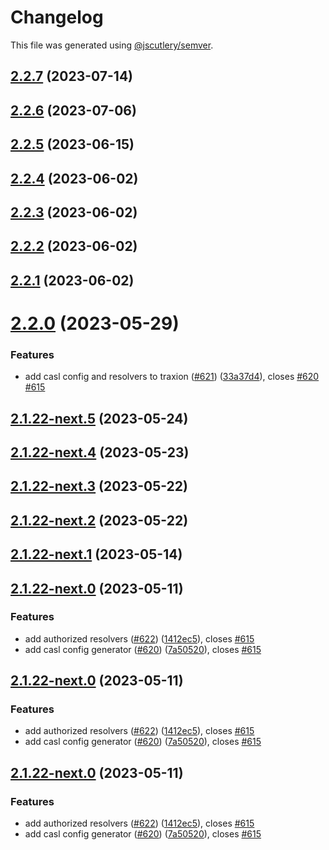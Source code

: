 # Changelog

This file was generated using [@jscutlery/semver](https://github.com/jscutlery/semver).

## [2.2.7](https://github.com/tractr/traxion/compare/v2.2.6...v2.2.7) (2023-07-14)



## [2.2.6](https://github.com/tractr/traxion/compare/v2.2.5...v2.2.6) (2023-07-06)



## [2.2.5](https://github.com/tractr/traxion/compare/v2.2.4...v2.2.5) (2023-06-15)



## [2.2.4](https://github.com/tractr/traxion/compare/v2.2.3...v2.2.4) (2023-06-02)



## [2.2.3](https://github.com/tractr/traxion/compare/v2.2.2...v2.2.3) (2023-06-02)



## [2.2.2](https://github.com/tractr/traxion/compare/v2.2.1...v2.2.2) (2023-06-02)



## [2.2.1](https://github.com/tractr/traxion/compare/v2.2.0...v2.2.1) (2023-06-02)



# [2.2.0](https://github.com/tractr/traxion/compare/v2.1.21...v2.2.0) (2023-05-29)


### Features

* add casl config and resolvers to traxion ([#621](https://github.com/tractr/traxion/issues/621)) ([33a37d4](https://github.com/tractr/traxion/commit/33a37d40b6aaa8ddda4f4a085377e48f946f1ecc)), closes [#620](https://github.com/tractr/traxion/issues/620) [#615](https://github.com/tractr/traxion/issues/615)



## [2.1.22-next.5](https://github.com/tractr/traxion/compare/v2.1.22-next.4...v2.1.22-next.5) (2023-05-24)

## [2.1.22-next.4](https://github.com/tractr/traxion/compare/v2.1.22-next.3...v2.1.22-next.4) (2023-05-23)

## [2.1.22-next.3](https://github.com/tractr/traxion/compare/v2.1.22-next.2...v2.1.22-next.3) (2023-05-22)

## [2.1.22-next.2](https://github.com/tractr/traxion/compare/v2.1.22-next.1...v2.1.22-next.2) (2023-05-22)

## [2.1.22-next.1](https://github.com/tractr/traxion/compare/v2.1.22-next.0...v2.1.22-next.1) (2023-05-14)

## [2.1.22-next.0](https://github.com/tractr/traxion/compare/v2.1.21...v2.1.22-next.0) (2023-05-11)

### Features

- add authorized resolvers
  ([#622](https://github.com/tractr/traxion/issues/622))
  ([1412ec5](https://github.com/tractr/traxion/commit/1412ec54f60b6a9bce3a40587c534e929e6d6736)),
  closes [#615](https://github.com/tractr/traxion/issues/615)
- add casl config generator
  ([#620](https://github.com/tractr/traxion/issues/620))
  ([7a50520](https://github.com/tractr/traxion/commit/7a50520ffa4b73050d7add1ef9bae9b3a94b3622)),
  closes [#615](https://github.com/tractr/traxion/issues/615)

## [2.1.22-next.0](https://github.com/tractr/traxion/compare/v2.1.21...v2.1.22-next.0) (2023-05-11)

### Features

- add authorized resolvers
  ([#622](https://github.com/tractr/traxion/issues/622))
  ([1412ec5](https://github.com/tractr/traxion/commit/1412ec54f60b6a9bce3a40587c534e929e6d6736)),
  closes [#615](https://github.com/tractr/traxion/issues/615)
- add casl config generator
  ([#620](https://github.com/tractr/traxion/issues/620))
  ([7a50520](https://github.com/tractr/traxion/commit/7a50520ffa4b73050d7add1ef9bae9b3a94b3622)),
  closes [#615](https://github.com/tractr/traxion/issues/615)

## [2.1.22-next.0](https://github.com/tractr/traxion/compare/v2.1.21...v2.1.22-next.0) (2023-05-11)

### Features

- add authorized resolvers
  ([#622](https://github.com/tractr/traxion/issues/622))
  ([1412ec5](https://github.com/tractr/traxion/commit/1412ec54f60b6a9bce3a40587c534e929e6d6736)),
  closes [#615](https://github.com/tractr/traxion/issues/615)
- add casl config generator
  ([#620](https://github.com/tractr/traxion/issues/620))
  ([7a50520](https://github.com/tractr/traxion/commit/7a50520ffa4b73050d7add1ef9bae9b3a94b3622)),
  closes [#615](https://github.com/tractr/traxion/issues/615)
